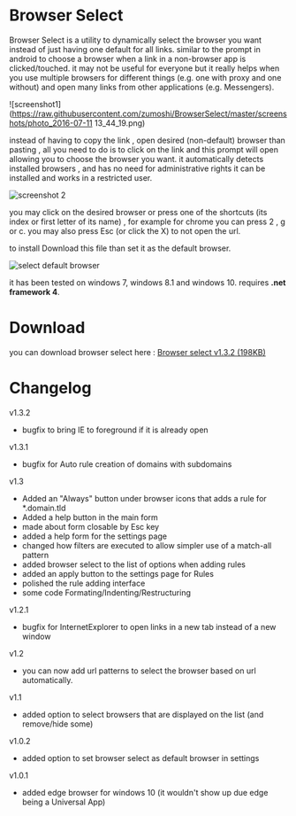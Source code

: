 # Browser Select
Browser Select is a utility to dynamically select the browser you want instead of just having one default for all links. similar to the prompt in android to choose a browser when a link in a non-browser app is clicked/touched. it may not be useful for everyone but it really helps when you use multiple browsers for different things (e.g. one with proxy and one without) and open many links from other applications (e.g. Messengers).

![screenshot1](https://raw.githubusercontent.com/zumoshi/BrowserSelect/master/screenshots/photo_2016-07-11 13_44_19.png)

instead of having to copy the link , open desired (non-default) browser than pasting , all you need to do is to click on the link and this prompt will open allowing you to choose the browser you want. it automatically detects installed browsers , and has no need for administrative rights it can be installed and works in a restricted user.

![screenshot 2](https://raw.githubusercontent.com/zumoshi/BrowserSelect/master/screenshots/photo_2015-10-12_16-46-14.jpg)

you may click on the desired browser or press one of the shortcuts (its index or first letter of its name) , for example for chrome you can press 2 , g or c.
you may also press Esc (or click the X) to not open the url.

to install Download this file than set it as the default browser.

![select default browser](https://raw.githubusercontent.com/zumoshi/BrowserSelect/master/screenshots/photo_2015-10-12_16-43-08.jpg)

it has been tested on windows 7, windows 8.1 and windows 10. requires **.net framework 4**.

# Download

you can download browser select here : [Browser select v1.3.2 (198KB)](https://github.com/zumoshi/BrowserSelect/releases/download/1.3.2/BrowserSelect.exe)



# Changelog 

v1.3.2
- bugfix to bring IE to foreground if it is already open

v1.3.1
- bugfix for Auto rule creation of domains with subdomains

v1.3
- Added an "Always" button under browser icons that adds a rule for *.domain.tld
- Added a help button in the main form
- made about form closable by Esc key
- added a help form for the settings page
- changed how filters are executed to allow simpler use of a match-all pattern
- added browser select to the list of options when adding rules
- added an apply button to the settings page for Rules
- polished the rule adding interface
- some code Formating/Indenting/Restructuring

v1.2.1
- bugfix for InternetExplorer to open links in a new tab instead of a new window

v1.2
- you can now add url patterns to select the browser based on url automatically.

v1.1
- added option to select browsers that are displayed on the list (and remove/hide some)

v1.0.2
- added option to set browser select as default browser in settings

v1.0.1
- added edge browser for windows 10 (it wouldn't show up due edge being a Universal App)
